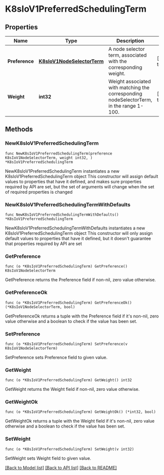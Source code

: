 # K8sIoV1PreferredSchedulingTerm

## Properties

Name | Type | Description | Notes
------------ | ------------- | ------------- | -------------
**Preference** | [**K8sIoV1NodeSelectorTerm**](K8sIoV1NodeSelectorTerm.md) | A node selector term, associated with the corresponding weight. | [default to {}]
**Weight** | **int32** | Weight associated with matching the corresponding nodeSelectorTerm, in the range 1-100. | [default to 0]

## Methods

### NewK8sIoV1PreferredSchedulingTerm

`func NewK8sIoV1PreferredSchedulingTerm(preference K8sIoV1NodeSelectorTerm, weight int32, ) *K8sIoV1PreferredSchedulingTerm`

NewK8sIoV1PreferredSchedulingTerm instantiates a new K8sIoV1PreferredSchedulingTerm object
This constructor will assign default values to properties that have it defined,
and makes sure properties required by API are set, but the set of arguments
will change when the set of required properties is changed

### NewK8sIoV1PreferredSchedulingTermWithDefaults

`func NewK8sIoV1PreferredSchedulingTermWithDefaults() *K8sIoV1PreferredSchedulingTerm`

NewK8sIoV1PreferredSchedulingTermWithDefaults instantiates a new K8sIoV1PreferredSchedulingTerm object
This constructor will only assign default values to properties that have it defined,
but it doesn't guarantee that properties required by API are set

### GetPreference

`func (o *K8sIoV1PreferredSchedulingTerm) GetPreference() K8sIoV1NodeSelectorTerm`

GetPreference returns the Preference field if non-nil, zero value otherwise.

### GetPreferenceOk

`func (o *K8sIoV1PreferredSchedulingTerm) GetPreferenceOk() (*K8sIoV1NodeSelectorTerm, bool)`

GetPreferenceOk returns a tuple with the Preference field if it's non-nil, zero value otherwise
and a boolean to check if the value has been set.

### SetPreference

`func (o *K8sIoV1PreferredSchedulingTerm) SetPreference(v K8sIoV1NodeSelectorTerm)`

SetPreference sets Preference field to given value.


### GetWeight

`func (o *K8sIoV1PreferredSchedulingTerm) GetWeight() int32`

GetWeight returns the Weight field if non-nil, zero value otherwise.

### GetWeightOk

`func (o *K8sIoV1PreferredSchedulingTerm) GetWeightOk() (*int32, bool)`

GetWeightOk returns a tuple with the Weight field if it's non-nil, zero value otherwise
and a boolean to check if the value has been set.

### SetWeight

`func (o *K8sIoV1PreferredSchedulingTerm) SetWeight(v int32)`

SetWeight sets Weight field to given value.



[[Back to Model list]](../README.md#documentation-for-models) [[Back to API list]](../README.md#documentation-for-api-endpoints) [[Back to README]](../README.md)


